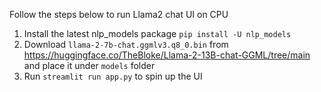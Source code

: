 Follow the steps below to run Llama2 chat UI on CPU

1. Install the latest nlp_models package `pip install -U nlp_models`
2. Download `llama-2-7b-chat.ggmlv3.q8_0.bin` from https://huggingface.co/TheBloke/Llama-2-13B-chat-GGML/tree/main and place it under `models` folder
3. Run `streamlit run app.py` to spin up the UI

